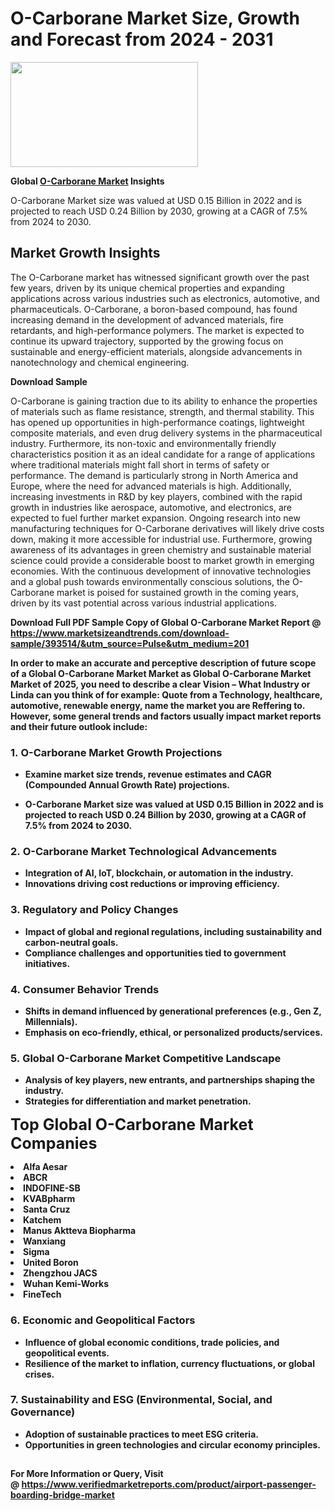 <H1>O-Carborane Market Size, Growth and Forecast from 2024 - 2031</H1><img class="aligncenter size-medium wp-image-584254" src="https://thirdeyenews.in/wp-content/uploads/2024/09/Global-Market-Research-300x168.jpeg" alt="" width="300" height="168" /><p><strong>Global&nbsp;<a href="https://www.marketsizeandtrends.com/download-sample/393514/&amp;utm_source=Pulse&amp;utm_medium=201">O-Carborane Market</a> Insights</strong></p><p>O-Carborane Market size was valued at USD 0.15 Billion in 2022 and is projected to reach USD 0.24 Billion by 2030, growing at a CAGR of 7.5% from 2024 to 2030.</p><p><h2>Market Growth Insights</h2> <p>The O-Carborane market has witnessed significant growth over the past few years, driven by its unique chemical properties and expanding applications across various industries such as electronics, automotive, and pharmaceuticals. O-Carborane, a boron-based compound, has found increasing demand in the development of advanced materials, fire retardants, and high-performance polymers. The market is expected to continue its upward trajectory, supported by the growing focus on sustainable and energy-efficient materials, alongside advancements in nanotechnology and chemical engineering.</p> <p><strong>Download Sample</strong></p> <p>O-Carborane is gaining traction due to its ability to enhance the properties of materials such as flame resistance, strength, and thermal stability. This has opened up opportunities in high-performance coatings, lightweight composite materials, and even drug delivery systems in the pharmaceutical industry. Furthermore, its non-toxic and environmentally friendly characteristics position it as an ideal candidate for a range of applications where traditional materials might fall short in terms of safety or performance. The demand is particularly strong in North America and Europe, where the need for advanced materials is high. Additionally, increasing investments in R&D by key players, combined with the rapid growth in industries like aerospace, automotive, and electronics, are expected to fuel further market expansion. Ongoing research into new manufacturing techniques for O-Carborane derivatives will likely drive costs down, making it more accessible for industrial use. Furthermore, growing awareness of its advantages in green chemistry and sustainable material science could provide a considerable boost to market growth in emerging economies. With the continuous development of innovative technologies and a global push towards environmentally conscious solutions, the O-Carborane market is poised for sustained growth in the coming years, driven by its vast potential across various industrial applications.</p> <p><strong></p><p><span class=""><strong>Download Full PDF Sample Copy of Global O-Carborane Market Report</strong> @ <a href="https://www.marketsizeandtrends.com/download-sample/393514/&amp;utm_source=Pulse&amp;utm_medium=201" target="_blank">https://www.marketsizeandtrends.com/download-sample/393514/&amp;utm_source=Pulse&amp;utm_medium=201</a></span></p><p>In order to make an accurate and perceptive description of future scope of a Global&nbsp;O-Carborane Market Market as Global&nbsp;O-Carborane Market Market of 2025, you need to describe a clear Vision &ndash; What Industry or Linda can you think of for example: Quote from a Technology, healthcare, automotive, renewable energy, name the market you are Reffering to. However, some general trends and factors usually impact market reports and their future outlook include:</p><h3>1.&nbsp;<strong>O-Carborane Market Growth Projections</strong></h3><ul><li>Examine market size trends, revenue estimates and CAGR (Compounded Annual Growth Rate) projections.</li><li><p>O-Carborane Market size was valued at USD 0.15 Billion in 2022 and is projected to reach USD 0.24 Billion by 2030, growing at a CAGR of 7.5% from 2024 to 2030.</p></li></ul><h3>2.&nbsp;<strong>O-Carborane Market Technological Advancements</strong></h3><ul><li>Integration of AI, IoT, blockchain, or automation in the industry.</li><li>Innovations driving cost reductions or improving efficiency.</li></ul><h3>3.&nbsp;<strong>Regulatory and Policy Changes</strong></h3><ul><li>Impact of global and regional regulations, including sustainability and carbon-neutral goals.</li><li>Compliance challenges and opportunities tied to government initiatives.</li></ul><h3>4.&nbsp;<strong>Consumer Behavior Trends</strong></h3><ul><li>Shifts in demand influenced by generational preferences (e.g., Gen Z, Millennials).</li><li>Emphasis on eco-friendly, ethical, or personalized products/services.</li></ul><h3>5.&nbsp;<strong>Global O-Carborane Market Competitive Landscape</strong></h3><ul><li>Analysis of key players, new entrants, and partnerships shaping the industry.</li><li>Strategies for differentiation and market penetration.</li></ul><p data-pm-slice="1 1 []"><span style="color: inherit; font-family: inherit; font-size: 25px;">Top Global O-Carborane Market Companies</span></p><div class="" data-test-id=""><p><li>Alfa Aesar</li><li> ABCR</li><li> INDOFINE-SB</li><li> KVABpharm</li><li> Santa Cruz</li><li> Katchem</li><li> Manus Aktteva Biopharma</li><li> Wanxiang</li><li> Sigma</li><li> United Boron</li><li> Zhengzhou JACS</li><li> Wuhan Kemi-Works</li><li> FineTech</li></p></div><h3>6.&nbsp;<strong>Economic and Geopolitical Factors</strong></h3><ul><li>Influence of global economic conditions, trade policies, and geopolitical events.</li><li>Resilience of the market to inflation, currency fluctuations, or global crises.</li></ul><h3>7.&nbsp;<strong>Sustainability and ESG (Environmental, Social, and Governance)</strong></h3><ul><li>Adoption of sustainable practices to meet ESG criteria.</li><li>Opportunities in green technologies and circular economy principles.</li></ul><h2><strong style="font-size: 14px;">For More Information or Query, Visit @&nbsp;</strong><a style="background-color: #ffffff; font-size: 14px;" href="https://www.marketsizeandtrends.com/report/o-carborane-market/" target="_blank">https://www.verifiedmarketreports.com/product/airport-passenger-boarding-bridge-market</a></h2>
